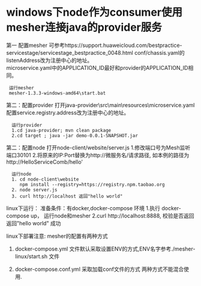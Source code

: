 # windows下node作为consumer使用mesher连接java的provider服务
第一 配置mesher
     可参考https://support.huaweicloud.com/bestpractice-servicestage/servicestage_bestpractice_0048.html
     conf/chassis.yaml的listenAddress改为注册中心的地址。   
     microservice.yaml中的APPLICATION_ID最好和provider的APPLICATION_ID相同。

     运行mesher
     mesher-1.3.3-windows-amd64\start.bat

第二：配置provider
     打开java-provider\src\main\resources\microservice.yaml
     配置service.registry.address改为注册中心的地址。  

      运行provider
      1.cd java-provider; mvn clean package
      2.cd target ; java -jar demo-0.0.1-SNAPSHOT.jar
    
第二：配置node
      打开node-client/website/server.js
      1.修改端口号为Mesh监听端口30101
      2.将原来的IP:Port替换为http://微服务名/请求路径, 如本例的路径为http://HelloServiceComb/hello'

      运行node
      1. cd node-client\website 
         npm install --registry=https://registry.npm.taobao.org
      2. node server.js
      3. curl http://localhost 返回"hello world"

linux下运行：
 准备条件：有docker,docker-compose 环境
 1.执行 docker-compose up， 运行node和mesher
 2.curl http://localhost:8888, 校验是否返回 返回"hello world" 成功

linux下部署注意: mesher的配置有两种方式

 1. docker-compose.yml 文件默认采取设置ENV的方式,ENV名字参考./mesher-linux/start.sh 文件

 2. docker-compose.conf.yml 采取加载conf文件的方式
两种方式不能混合使用.